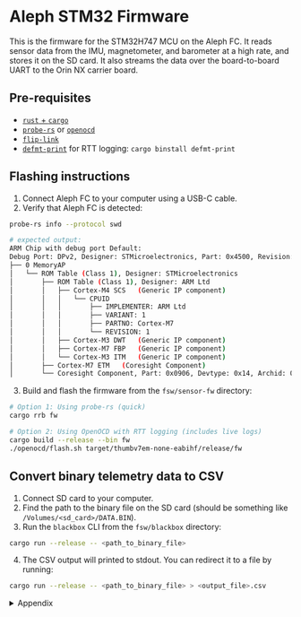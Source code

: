 # Aleph STM32 Firmware

This is the firmware for the STM32H747 MCU on the Aleph FC. It reads sensor data from the IMU, magnetometer, and barometer at a high rate, and stores it on the SD card. It also streams the data over the board-to-board UART to the Orin NX carrier board.

## Pre-requisites

- [`rust` + `cargo`](https://rustup.rs/)
- [`probe-rs`](https://probe.rs/docs/getting-started/installation/) or [`openocd`](https://openocd.org/)
- [`flip-link`](https://github.com/knurling-rs/flip-link#installation)
- [`defmt-print`](https://github.com/knurling-rs/defmt/tree/main/print) for RTT logging: `cargo binstall defmt-print`

## Flashing instructions

1. Connect Aleph FC to your computer using a USB-C cable.
2. Verify that Aleph FC is detected:
```sh
probe-rs info --protocol swd

# expected output:
ARM Chip with debug port Default:
Debug Port: DPv2, Designer: STMicroelectronics, Part: 0x4500, Revision: 0x0, Instance: 0x00
├── 0 MemoryAP
│   └── ROM Table (Class 1), Designer: STMicroelectronics
│       ├── ROM Table (Class 1), Designer: ARM Ltd
│       │   ├── Cortex-M4 SCS   (Generic IP component)
│       │   │   └── CPUID
│       │   │       ├── IMPLEMENTER: ARM Ltd
│       │   │       ├── VARIANT: 1
│       │   │       ├── PARTNO: Cortex-M7
│       │   │       └── REVISION: 1
│       │   ├── Cortex-M3 DWT   (Generic IP component)
│       │   ├── Cortex-M7 FBP   (Generic IP component)
│       │   └── Cortex-M3 ITM   (Generic IP component)
│       ├── Cortex-M7 ETM   (Coresight Component)
│       └── Coresight Component, Part: 0x0906, Devtype: 0x14, Archid: 0x0000, Designer: ARM Ltd
```
3. Build and flash the firmware from the `fsw/sensor-fw` directory:
```sh
# Option 1: Using probe-rs (quick)
cargo rrb fw

# Option 2: Using OpenOCD with RTT logging (includes live logs)
cargo build --release --bin fw
./openocd/flash.sh target/thumbv7em-none-eabihf/release/fw
```


## Convert binary telemetry data to CSV

1. Connect SD card to your computer.
2. Find the path to the binary file on the SD card (should be something like `/Volumes/<sd_card>/DATA.BIN`).
3. Run the `blackbox` CLI from the `fsw/blackbox` directory:
```sh
cargo run --release -- <path_to_binary_file>
```
4. The CSV output will printed to stdout. You can redirect it to a file by running:
```sh
cargo run --release -- <path_to_binary_file> > <output_file>.csv
```

<details>

<summary>Appendix</summary>

## Debugging and recovery

### Flash manually using `probe-rs`

```sh
# build the firmware:
cargo build --release --bin fw
# flash the firmware:
probe-rs run --chip STM32H747IITx target/thumbv7em-none-eabihf/release/fw
```

### Flash + RTT using `openocd`

```sh
# build the firmware:
cargo build --release --bin fw
# flash the firmware + attach to RTT
../openocd/flash.sh target/thumbv7em-none-eabihf/release/fw --defmt
```

### Erase all internal flash memory

```sh
probe-rs erase --chip STM32H747IITx
```

This is useful if portions of the internal flash are being used by the firmware to store data, and it needs to be cleared.
E.g. Betaflight uses the internal flash to store configuration data.

### Soft reset the MCU over SWD

```sh
probe-rs reset --chip STM32H747IITx
```

### Hard reset the MCU (using the nRST pin)

```sh
probe-rs reset --chip STM32H747IITx --connect-under-reset
```

</details>
